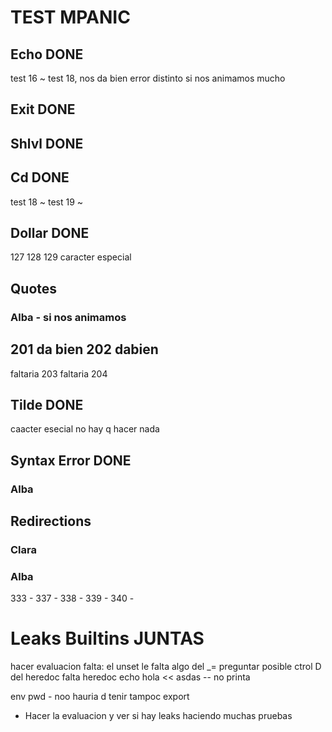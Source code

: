 # TEST MPANIC
## Echo DONE
test 16 ~
test 18, nos da bien error distinto si nos animamos mucho

## Exit DONE
## Shlvl DONE

## Cd DONE
test 18 ~
test 19 ~

## Dollar DONE
127 128 129 caracter especial

## Quotes 
### Alba - si nos animamos
201 da bien
202 dabien
---
faltaria 203
faltaria 204

## Tilde DONE
caacter esecial no hay q hacer nada

## Syntax Error DONE
### Alba

## Redirections 
### Clara
### Alba
333 -
337 - 
338 - 
339 - 
340 -

# Leaks Builtins JUNTAS
hacer evaluacion
falta: el unset le falta algo del _= preguntar
posible ctrol D del heredoc
falta heredoc echo hola << asdas -- no printa

env
pwd - noo hauria d tenir tampoc 
export
- Hacer la evaluacion y ver si hay leaks haciendo muchas pruebas
